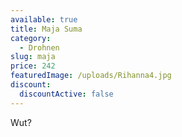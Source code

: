 ```yaml
---
available: true
title: Maja Suma
category:
  - Drohnen
slug: maja
price: 242
featuredImage: /uploads/Rihanna4.jpg
discount:
  discountActive: false
---
```

Wut?
